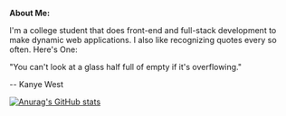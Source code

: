 **About Me:**

I'm a college student that does front-end and full-stack development to make dynamic web applications. I also like recognizing quotes every so often. Here's One:

"You can't look at a glass half full of empty if it's overflowing." 

-- Kanye West

[![Anurag's GitHub stats](https://github-readme-stats-larry.vercel.app/api?username=Larry-Larriee\&show_icons=true&icon_color=DB5A42\&hide=issues\&rank_icon=github\&include_all_commits=true)](https://github.com/anuraghazra/github-readme-stats)

<!-- Credits to https://github.com/anuraghazra/github-readme-stats for the awesome profile statisics! -->
